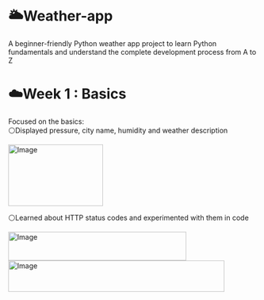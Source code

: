 # 🌥️Weather-app
A beginner-friendly Python weather app project to learn Python fundamentals and understand the complete development process from A to Z

# ☁️Week 1 : Basics
Focused on the basics:  
⚪Displayed pressure, city name, humidity and weather description 

<img width="191" height="124" alt="Image" src="https://github.com/user-attachments/assets/8e03c9e6-ad4d-4049-8da6-5b769ad9f4b9" />  

⚪Learned about HTTP status codes and experimented with them in code  

<img width="359" height="58" alt="Image" src="https://github.com/user-attachments/assets/e3a64028-fdd0-4984-be0d-ef3ec59946b7" />

<img width="436" height="63" alt="Image" src="https://github.com/user-attachments/assets/22016cce-7319-4566-90be-0ef427cf8cbf" />

